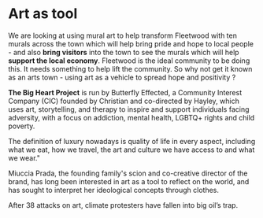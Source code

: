 
# Art as tool

We are looking at using mural art to help transform Fleetwood with ten murals across the town which will help bring pride and hope to local people - and also **bring visitors** into the town to see the murals which will help **support the local economy**. Fleetwood is the ideal community to be doing this. It needs something to help lift the community. So why not get it known as an arts town - using art as a vehicle to spread hope and positivity ?

**The Big Heart Project** is run by Butterfly Effected, a Community Interest Company (CIC) founded by Christian and co-directed by Hayley, which uses art, storytelling, and therapy to inspire and support individuals facing adversity, with a focus on addiction, mental health, LGBTQ+ rights and child poverty.

The definition of luxury nowadays is quality of life in every aspect, including what we eat, how we travel, the art and culture we have access to and what we wear."

Miuccia Prada, the founding family's scion and co-creative director of the brand, has long been interested in art as a tool to reflect on the world, and has sought to interpret her ideological concepts through clothes.

After 38 attacks on art, climate protesters have fallen into big oil’s trap.
